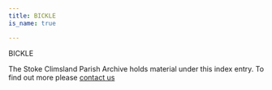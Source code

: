 ```yaml
---
title: BICKLE
is_name: true

---
```


BICKLE


The Stoke Climsland Parish Archive holds material under this index entry. To find out more please [contact us](/contact/)
